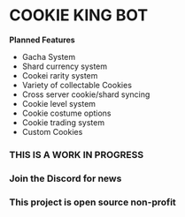#     COOKIE KING BOT
**Planned Features**
- Gacha System
- Shard currency system
- Cookei rarity system
- Variety of collectable Cookies
- Cross server cookie/shard syncing
- Cookie level system
- Cookie costume options
- Cookie trading system
- Custom Cookies
### THIS IS A WORK IN PROGRESS
### Join the Discord for news
### This project is open source non-profit